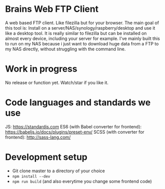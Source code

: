 # Brains Web FTP Client
A web based FTP client. Like filezilla but for your browser. The main goal of this tool is: Install on a server/NAS/synology/raspberry/desktop and use it like a desktop tool. It is really similar to filezilla but can be installed on almost every device, including your server for example. I've mainly built this to run on my NAS because i just want to download huge data from a FTP to my NAS directly, without struggling with the command line.

# Work in progress
No release or function yet. Watch/star if you like it.

# Code languages and standards we use
JS: https://standardjs.com
ES6 (with Babel converter for frontend): https://babeljs.io/docs/plugins/preset-env/
SCSS (with converter for frontend): http://sass-lang.com/
 
# Development setup
* Git clone master to a directory of your choice
* `npm install --dev`
* `npm run build` (and also everytime you change some frontend code)
